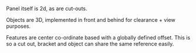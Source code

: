 Panel itself is 2d, as are cut-outs.

Objects are 3D, implemented in front and behind for clearance + view purposes.

Features are center co-ordinate based with a globally defined offset. This is
so a cut out, bracket and object can share the same reference easily.
